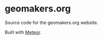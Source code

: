 geomakers.org
=============

Source code for the geomakers.org website.

Built with [Meteor](https://www.meteor.com/).
